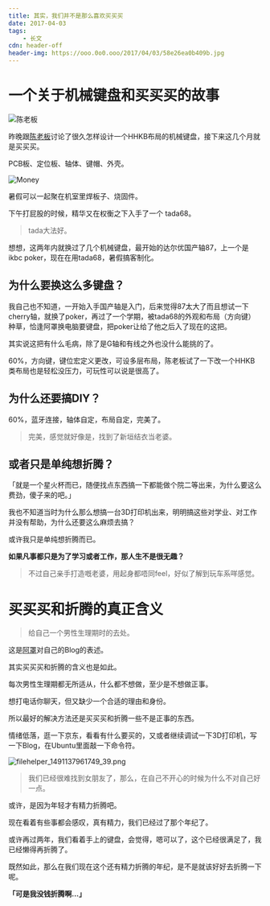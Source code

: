 ```yaml
---
title: 其实，我们并不是那么喜欢买买买
date: 2017-04-03
tags:
	- 长文
cdn: header-off
header-img: https://ooo.0o0.ooo/2017/04/03/58e26ea0b409b.jpg
---
```


# 一个关于机械键盘和买买买的故事

![陈老板](https://ooo.0o0.ooo/2017/04/03/58e26f7c8515f.jpg)

昨晚跟<a style="color:inherit" href="https://terry.pub">陈老板</a>讨论了很久怎样设计一个HHKB布局的机械键盘，接下来这几个月就是买买买。

PCB板、定位板、轴体、键帽、外壳。

<!--more-->

![Money](https://ooo.0o0.ooo/2017/04/03/58e26e9fc57a7.jpg)

暑假可以一起聚在机室里焊板子、烧固件。

下午打屁股的时候，精华又在权衡之下入手了一个 tada68。

>tada大法好。

想想，这两年内就换过了几个机械键盘，最开始的达尔优国产轴87，上一个是ikbc poker，现在在用tada68，暑假搞客制化。

## 为什么要换这么多键盘？

我自己也不知道，一开始入手国产轴是入门，后来觉得87太大了而且想试一下cherry轴，就换了poker，再过了一个学期，被tada68的外观和布局（方向键）种草，恰逢阿罩换电脑要键盘，把poker让给了他之后入了现在的这把。

其实说这把有什么毛病，除了是G轴和有线之外也没什么能挑的了。

60%，方向键，键位宏定义更改，可设多层布局，陈老板试了一下改一个HHKB类布局也是轻松没压力，可玩性可以说是很高了。

## 为什么还要搞DIY？

60%，蓝牙连接，轴体自定，布局自定，完美了。

>完美，感觉就好像是，找到了新垣结衣当老婆。

## 或者只是单纯想折腾？

「就是一个星火杯而已，随便找点东西搞一下都能做个院二等出来，为什么要这么费劲，傻子来的吧。」

我也不知道当时为什么那么想搞一台3D打印机出来，明明搞这些对学业、对工作并没有帮助，为什么还要这么麻烦去搞？

或许我只是单纯想折腾而已。

**如果凡事都只是为了学习或者工作，那人生不是很无趣？**

>不过自己亲手打造嘅老婆，用起身都唔同feel，好似了解到玩车系咩感觉。

# 买买买和折腾的真正含义

>给自己一个男性生理期时的去处。

这是<a style="color:inherit" href="http://tsang.site">阿罩</a>对自己的Blog的表述。

其实买买买和折腾的含义也是如此。

每次男性生理期都无所适从，什么都不想做，至少是不想做正事。

想打电话你聊天，但又缺少一个合适的理由和身份。

所以最好的解决方法还是买买买和折腾一些不是正事的东西。

情绪低落，逛一下京东，看看有什么要买的，又或者继续调试一下3D打印机，写一下Blog，在Ubuntu里面敲一下命令符。

![filehelper_1491137961749_39.png](https://ooo.0o0.ooo/2017/04/03/58e26ac3cca36.png)

>我们已经很难找到女朋友了，那么，在自己不开心的时候为什么不对自己好一点。

或许，是因为年轻才有精力折腾吧。

现在看着有些事都会感叹，真有精力，我们已经过了那个年纪了。

或许再过两年，我们看着手上的键盘，会觉得，嗯可以了，这个已经很满足了，我已经懒得再折腾了。

既然如此，那么在我们现在这个还有精力折腾的年纪，是不是就该好好去折腾一下呢。

**「可是我没钱折腾啊...」**